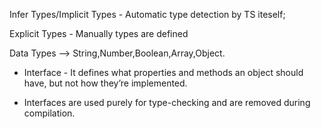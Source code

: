 Infer Types/Implicit Types - Automatic type detection by TS iteself;

Explicit Types - Manually types are defined

Data Types --> String,Number,Boolean,Array,Object.

- Interface - It defines what properties and methods an object should have, but not how they’re implemented.

* Interfaces are used purely for type-checking and are removed during compilation.
